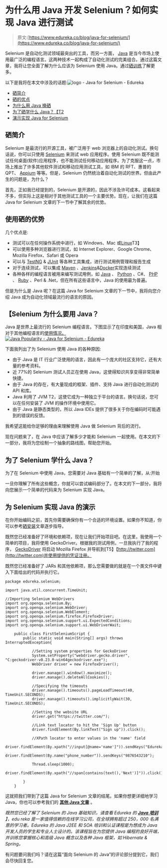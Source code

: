 # 为什么用 Java 开发 Selenium？如何实现 Java 进行测试

> 原文:[https://www.edureka.co/blog/java-for-selenium/](https://www.edureka.co/blog/java-for-selenium/)

Selenium 是自动化测试领域最突出的工具，而另一方面， [Java](https://www.edureka.co/java-j2ee-training-course) 是当今市场上使用最广泛的编程语言。这两种技术一起构成了自动化测试的完美组合。通过这篇文章，我将让您全面了解为什么应该为 Selenium 使用 Java。通过[硒训练](https://www.edureka.co/selenium-certification-training)了解更多。

以下是我将在本文中涉及的话题:![logo - Java for Selenium - Edureka](../Images/6281c61f1b445c02c8d8fcb8c9251221.png)

*   [硒简介](#introduction)
*   [硒的优点](#advantages)
*   [为什么用 Java 换硒](#whyjavaforselenium)
*   [为了硒学什么 Java？【T2](#whattolearninjava)
*   [演示实现 Java for Selenium](#demo)

## **硒简介**

Selenium 是最流行的开源工具，被广泛用于 web 浏览器上的自动化测试。换句话说，你可以只使用 [Selenium](https://www.edureka.co/blog/selenium-tutorial) 来测试 web 应用程序。使用 Selenium 既不能测试任何桌面(软件)应用程序，也不能测试任何移动应用程序。为了克服这一点，市场上推出了许多其他软件测试和移动应用测试工具，如 IBM 的 RFT、惠普的 QPT、 [Appium](https://www.edureka.co/blog/what-is-appium/) 等等。但是，Selenium 仍然统治着自动化测试的世界。但由此产生的问题是，为什么？

首先，正如我已经提到的，Selenium 是开源的，因此不涉及许可成本。这看起来不多，但实际上这是相对于其他测试工具的一个主要优势。现在，让我们在这篇 Java for Selenium 文章的下一节中了解其余的优势。

## **使用硒的优势**

几个优点是:

*   测试可以在任何操作系统中进行，如 Windows、Mac 或[Linux](https://www.edureka.co/blog/linux-tutorial/)T3】
*   可以使用多种浏览器进行测试，如 Internet Explorer、Google Chrome、Mozilla Firefox、Safari 或 Opera
*   可以与 [TestNG](https://www.edureka.co/blog/selenium-webdriver-tutorial) & [JUnit](https://www.edureka.co/blog/junit-tutorial/) 等各种工具集成，进行测试用例管理和报告生成
*   对于连续测试，可以集成 [Maven](https://www.edureka.co/blog/maven-in-java/) 、[Jenkins](https://www.edureka.co/blog/videos/what-is-jenkins/)&[Docker](https://www.edureka.co/blog/videos/what-is-docker/)实现连续测试
*   各种各样的编程语言被用来编写测试用例，如 [Java](https://www.edureka.co/blog/java-tutorial/) 、 [Python](https://www.edureka.co/blog/python-tutorial/) 、C#、 [PHP](https://www.edureka.co/blog/php-tutorial-for-beginners/) 、 [Ruby](https://www.edureka.co/blog/ruby-on-rails-tutorial/) 、Perl & .Net，但在所有这些语言中，Java 的使用最为普遍。

但是为什么是 Java 呢？在这篇 Java for Selenium 文章的下一节中，我将向您介绍 Java 成为自动化领域最流行的语言的原因。

## 【Selenium 为什么要用 Java？

Java 是世界上最流行的 Selenium 编程语言。下图显示了在印度和美国，Java 相对于其他编程语言的[使用情况。![Java Popularity - Java for Selenium - Edureka](../Images/51c99aa94f91a6ec15aba184599db476.png)](https://www.edureka.co/blog/what-is-java/)

下面我列出了为 Selenium 使用 Java 的各种原因:

*   由于 Java 是 IT 行业广泛使用的语言，因此有一个庞大的社区支持它，还有大量的参考资料。
*   近 77%的 Selenium 测试人员正在使用 Java，这使得知识共享变得非常简单快捷。
*   由于 Java 的存在，有大量现成的框架、插件、支持 Java 进行自动化测试的 API 和库。
*   Java 利用了 JVM T2，这使它成为一种独立于平台的语言。换句话说，您可以在任何安装了 JVM 的操作环境中使用它。
*   由于 Java 是静态类型的，所以 Java IDEs 提供了很多关于你在编码时可能遇到的错误的反馈。

我希望这能给你足够的理由来理解使用 Java 做 Selenium 背后的流行。

现在问题来了，在 Java 中应该了解多少才能和 Selenium 一起使用。在本文的下一部分，我将为您绘制一个抽象的路线图，帮助您开始。

## **为了 Selenium 学什么 Java？**

为了在 Selenium 中使用 Java，您需要对 Java 基础有一个简单的了解，从:开始

一旦你理解了所有这些概念，你就可以尝试编码部分了。在本文的下一部分，我将向您展示一个简单的代码来为 Selenium 实现 Java。

## **为 Selenium 实现 Java 的演示**

在你开始编码之前，首先你需要确保你有一个合适的环境设置。如果你不知道，你可以参考[硒安装](https://www.edureka.co/blog/selenium-installation/)文章逐步指导。

既然您已经准备好了环境和依赖项，现在让我们开始项目吧。在这里，我使用一个简单的项目，我将使用 GeckoDriver。根据我的测试用例，一旦我执行了我的程序， [GeckoDriver](https://www.edureka.co/blog/selenium-chromedriver-and-geckodriver/) 将启动 Mozilla Firefox 并导航到[T5】【http://twitter.com](http://twitter.com)并使用提供的凭证注册。

既然您已经准备好了 JARs 和其他依赖项，那么您需要做的就是在一个类文件中键入下面给出的代码并执行它。

```
package edureka.selenium;

import java.util.concurrent.TimeUnit;

//Importing Selenium WebDrivers
import org.openqa.selenium.By;
import org.openqa.selenium.WebDriver;
import org.openqa.selenium.WebElement;
import org.openqa.selenium.firefox.FirefoxDriver;
import org.openqa.selenium.support.ui.ExpectedConditions;
import org.openqa.selenium.support.ui.WebDriverWait;

	public class FirstSeleniumScript {
		public static void main(String[] args) throws InterruptedException{

			//Setting system properties for GeckoDriver
			System.setProperty("webdriver.gecko.driver", "C:geckodriver-v0.23.0-win64geckodriver.exe");
			WebDriver driver = new FirefoxDriver();

			driver.manage().window().maximize();
			driver.manage().deleteAllCookies();

			//Specifying the timeouts
			driver.manage().timeouts().pageLoadTimeout(40, TimeUnit.SECONDS);
			driver.manage().timeouts().implicitlyWait(30, TimeUnit.SECONDS);

			//Setting the website URL
			driver.get("https://twitter.com/");

			//Link text locator to hit the 'Sign Up' button
			driver.findElement(By.linkText("Sign up")).click();

			//XPath locator to enter values in the 'name' field
			driver.findElement(By.xpath("//input[@name='name']")).sendKeys("Edureka");
			driver.findElement(By.name("phone_number")).sendKeys("9876543210");

			Thread.sleep(1000);
			driver.findElement(By.xpath("//span[contains(text(),'Next')]")).click();

		}
	}

```

这就把我们带到了这篇 Java for Selenium 文章的结尾。如果你想更详细地学习 Java，你也可以参考我们的  **[其他 Java 文章](https://www.edureka.co/blog/what-is-java/)** 。

*既然您已经了解了 Selenium 的 Java 基础知识，请查看 Edureka 的  [**Java 培训**](https://www.edureka.co/java-j2ee-training-course)* *】，edu reka 是一家值得信赖的在线学习公司，在全球拥有超过 250，000 名满意的学习者。Edureka 的 Java J2EE 和 SOA 培训和认证课程是为想成为 Java 开发人员的学生和专业人士设计的。该课程旨在为您提供 Java 编程的良好开端，并训练您掌握核心和高级 Java 概念以及各种 Java 框架，如 Hibernate & Spring。*

有问题要问我们吗？请在这篇“面向 Selenium 的 Java”的评论部分提到它，我们会尽快回复您。